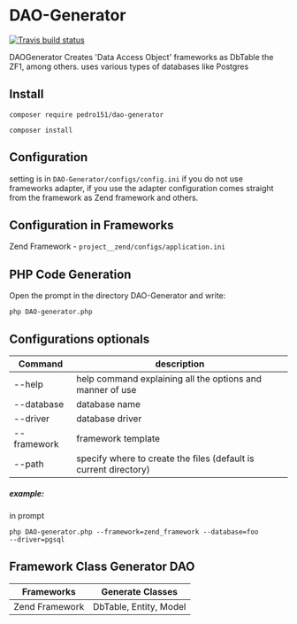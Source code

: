 # DAO-Generator

[![Travis build status](https://api.travis-ci.org/pedro151/DAO-Generator.svg?branch=master)](https://travis-ci.org/pedro151/DAO-Generator)

DAOGenerator Creates 'Data Access Object' frameworks as DbTable the ZF1, among others.
uses various types of databases like Postgres

Install
-------

`composer require pedro151/dao-generator`

`composer install`

Configuration
-------------

setting is in `DAO-Generator/configs/config.ini` if you do not use frameworks adapter, if you use the adapter configuration comes straight from the framework as Zend framework and others.

Configuration in Frameworks
---------------------------

Zend Framework - `project__zend/configs/application.ini`


PHP Code Generation
-------------------

Open the prompt in the directory DAO-Generator and write:

`php DAO-generator.php`

Configurations optionals
------------------------
| Command        | description       |
|----------------|------------------|
|--help          | help command explaining all the options and manner of use |
|--database      | database name     |
|--driver        | database driver|
|--framework     | framework template|
|--path          | specify where to create the files (default is current directory)|

##### example:

in prompt

<code>php DAO-generator.php --framework=zend_framework --database=foo --driver=pgsql</code>

Framework Class Generator DAO
-----------------------------

| Frameworks    | Generate Classes      |
|---------------|--------------|
|Zend Framework | DbTable, Entity, Model  |


